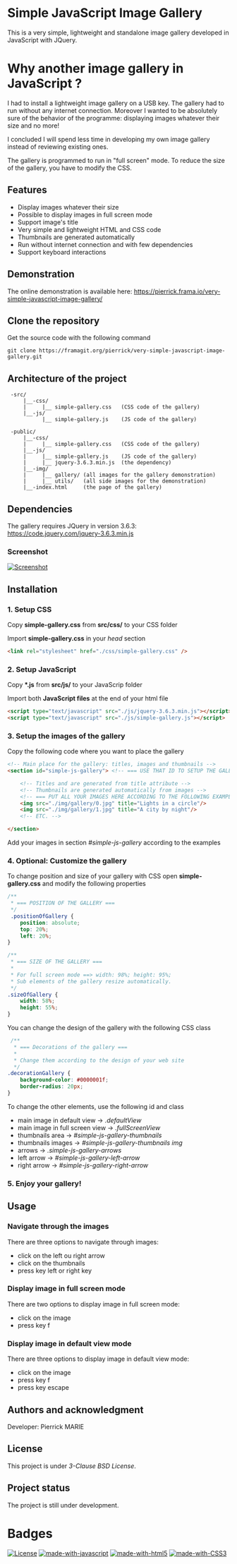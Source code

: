 # Simple JavaScript Image Gallery

This is a very simple, lightweight and standalone image gallery developed in JavaScript with JQuery.

# Why another image gallery in JavaScript ?

I had to install a lightweight image gallery on a USB key. The gallery had to run without any internet connection. Moreover I wanted to be absolutely sure of the behavior of the programme: displaying images whatever their size and no more!

I concluded I will spend less time in developing my own image gallery instead of reviewing existing ones.

The gallery is programmed to run in "full screen" mode. To reduce the size of the gallery, you have to modify the CSS.

## Features

* Display images whatever their size
* Possible to display images in full screen mode
* Support image's title
* Very simple and lightweight HTML and CSS code
* Thumbnails are generated automatically
* Run without internet connection and with few dependencies
* Support keyboard interactions

## Demonstration

The online demonstration is available here: https://pierrick.frama.io/very-simple-javascript-image-gallery/

## Clone the repository

Get the source code with the following command

```
git clone https://framagit.org/pierrick/very-simple-javascript-image-gallery.git
```

## Architecture of the project

```
 -src/
     |__-css/
     |     |__ simple-gallery.css   (CSS code of the gallery)
     |__-js/
           |__ simple-gallery.js    (JS code of the gallery)

 -public/
     |__-css/
     |     |__ simple-gallery.css   (CSS code of the gallery)
     |__-js/
     |     |__ simple-gallery.js    (JS code of the gallery)
     |     |__ jquery-3.6.3.min.js  (the dependency)
     |__-img/
     |     |__ gallery/ (all images for the gallery demonstration)
     |     |__ utils/   (all side images for the demonstration)
     |__-index.html     (the page of the gallery)
```

## Dependencies

The gallery requires JQuery in version 3.6.3: https://code.jquery.com/jquery-3.6.3.min.js

### Screenshot

[![Screenshot](https://framagit.org/pierrick/very-simple-javascript-image-gallery/-/raw/main/public/screenshot.jpg)](https://framagit.org/pierrick/very-simple-javascript-image-gallery/-/raw/main/public/screenshot.jpg)

## Installation

### 1. Setup CSS

Copy **simple-gallery.css** from **src/css/** to your CSS folder

Import **simple-gallery.css** in your *head* section

```html
<link rel="stylesheet" href="./css/simple-gallery.css" />
```

### 2. Setup JavaScript

Copy **\*.js** from **src/js/** to your JavaScrip folder

Import both **JavaScript files** at the end of your html file

```html
<script type="text/javascript" src="./js/jquery-3.6.3.min.js"></script>
<script type="text/javascript" src="./js/simple-gallery.js"></script>
```

### 3. Setup the images of the gallery

Copy the following code where you want to place the gallery

```html
<!-- Main place for the gallery: titles, images and thumbnails -->
<section id="simple-js-gallery"> <!-- === USE THAT ID TO SETUP THE GALLERY === -->

    <!-- Titles and are generated from title attribute -->
	<!-- Thumbnails are generated automatically from images -->
	<!-- === PUT ALL YOUR IMAGES HERE ACCORDING TO THE FOLLOWING EXAMPLES === -->
	<img src="./img/gallery/0.jpg" title="Lights in a circle"/>
	<img src="./img/gallery/1.jpg" title="A city by night"/>
	<!-- ETC. -->

</section>
```

Add your images in section *#simple-js-gallery* according to the examples

### 4. Optional: Customize the gallery

To change position and size of your gallery with CSS open **simple-gallery.css** and modify the following properties

```css
/**
 * === POSITION OF THE GALLERY ===
 */
 .positionOfGallery {
	position: absolute;
	top: 20%;
	left: 20%;
}

/**
 * === SIZE OF THE GALLERY ===
 * 
 * For full screen mode ==> width: 98%; height: 95%;
 * Sub elements of the gallery resize automatically.
 */
.sizeOfGallery {
	width: 58%;
	height: 55%;
}
```

You can change the design of the gallery with the following CSS class

```css
 /**
  * === Decorations of the gallery ===
  * 
  * Change them according to the design of your web site
  */
.decorationGallery {
	background-color: #0000001f;
	border-radius: 20px;
}
```

To change the other elements, use the following id and class

* main image in default view -> *.defaultView*
* main image in full screen view -> *.fullScreenView*
* thumbnails area -> *#simple-js-gallery-thumbnails*
* thumbnails images -> *#simple-js-gallery-thumbnails img*
* arrows -> *.simple-js-gallery-arrows*
* left arrow -> *#simple-js-gallery-left-arrow*
* right arrow -> *#simple-js-gallery-right-arrow*

### 5. Enjoy your gallery!

## Usage

### Navigate through the images

There are three options to navigate through images:

* click on the left ou right arrow
* click on the thumbnails
* press key left or right key

### Display image in full screen mode

There are two options to display image in full screen mode:

* click on the image
* press key f

### Display image in default view mode

There are three options to display image in default view mode:

* click on the image
* press key f
* press key escape

## Authors and acknowledgment

Developer: Pierrick MARIE

## License

This project is under *3-Clause BSD License*.

## Project status

The project is still under development.

# Badges

[![License](https://img.shields.io/badge/License-BSD%203--Clause-blue.svg)](https://opensource.org/licenses/BSD-3-Clause) [![made-with-javascript](https://img.shields.io/badge/Made%20with-JavaScript-1f425f.svg)](https://www.javascript.com) [![made-with-html5](https://img.shields.io/badge/Made%20with-html5-%23E34F26.svg)](https://html.spec.whatwg.org/multipage/) [![made-with-CSS3](https://img.shields.io/badge/Made%20with-css3-%231572B6.svg)](https://www.w3.org/TR/css-2022/)
